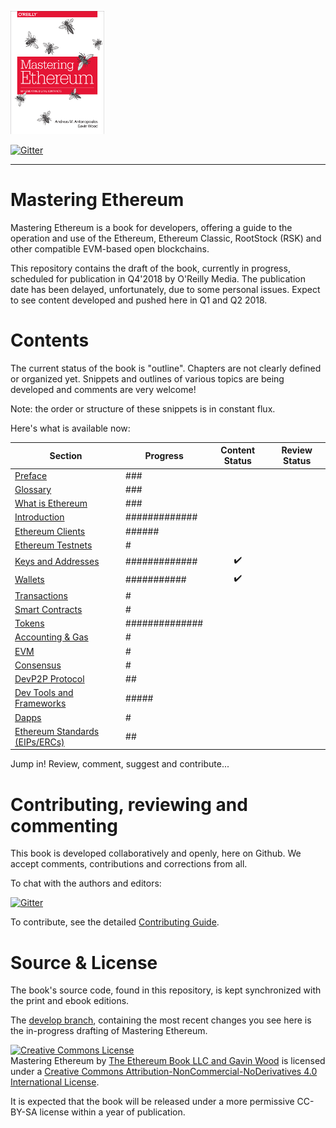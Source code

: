 ![Mastering Ethereum Cover](images/cover_thumb.png)

[![Gitter](https://github.com/ethereumbook/ethereumbook/blob/develop/images/chat-on-gitter.svg)](https://gitter.im/ethereumbook/Lobby)

<hr/>

# Mastering Ethereum

Mastering Ethereum is a book for developers, offering a guide to the operation and use of the Ethereum, Ethereum Classic, RootStock (RSK) and other compatible EVM-based open blockchains.

This repository contains the draft of the book, currently in progress, scheduled for publication in Q4'2018 by O'Reilly Media. The publication date has been delayed, unfortunately, due to some personal issues. Expect to see content developed and pushed here in Q1 and Q2 2018.

# Contents

The current status of the book is "outline". Chapters are not clearly defined or organized yet. Snippets and outlines of various topics are being developed and comments are very welcome!

Note: the order or structure of these snippets is in constant flux.

Here's what is available now:

| Section | Progress | Content Status | Review Status |
|-------|------|:------:|:------:|
| [Preface](preface.asciidoc) | ### |||
| [Glossary](glossary.asciidoc) | ### |||
| [What is Ethereum](what-is.asciidoc) | ### |||
| [Introduction](intro.asciidoc) | ############# |||
| [Ethereum Clients](clients.asciidoc) | ###### |||
| [Ethereum Testnets](ethereum-testnets.asciidoc) | # |||
| [Keys and Addresses](keys-addresses.asciidoc) | ############# | :heavy_check_mark: ||
| [Wallets](wallets.asciidoc) | ########### | :heavy_check_mark: ||
| [Transactions](transactions.asciidoc) | # |||
| [Smart Contracts](smart-contracts.asciidoc) | # |||
| [Tokens](tokens.asciidoc) | ############## |||
| [Accounting & Gas](gas.asciidoc) | # |||
| [EVM](evm.asciidoc) | # |||
| [Consensus](consensus.asciidoc) | # |||
| [DevP2P Protocol](devp2p-protocol.asciidoc) | ## |||
| [Dev Tools and Frameworks](dev-tools.asciidoc) | ##### |||
| [Dapps](dapps.asciidoc) | # |||
| [Ethereum Standards (EIPs/ERCs)](standards-eip-erc.asciidoc) | ## |||


Jump in! Review, comment, suggest and contribute...

# Contributing, reviewing and commenting

This book is developed collaboratively and openly, here on Github. We accept comments, contributions and corrections from all.

To chat with the authors and editors:


[![Gitter](https://github.com/ethereumbook/ethereumbook/blob/develop/images/chat-on-gitter.svg)](https://gitter.im/ethereumbook/Lobby)

To contribute, see the detailed [Contributing Guide](CONTRIBUTE.md).

# Source & License

The book's source code, found in this repository, is kept synchronized with the print and ebook editions.

The [develop branch](https://github.com/ethereumbook/ethereumbook/tree/develop), containing the most recent changes you see here is the in-progress drafting of Mastering Ethereum.

<a rel="license" href="http://creativecommons.org/licenses/by-nc-nd/4.0/"><img alt="Creative Commons License" style="border-width:0" src="https://i.creativecommons.org/l/by-nc-nd/4.0/88x31.png" /></a><br /><span xmlns:dct="http://purl.org/dc/terms/" property="dct:title">Mastering Ethereum</span> by <a xmlns:cc="http://creativecommons.org/ns#" href="https://antonopoulos.com/" property="cc:attributionName" rel="cc:attributionURL">The Ethereum Book LLC and Gavin Wood</a> is licensed under a <a rel="license" href="http://creativecommons.org/licenses/by-nc-nd/4.0/">Creative Commons Attribution-NonCommercial-NoDerivatives 4.0 International License</a>.

It is expected that the book will be released under a more permissive CC-BY-SA license within a year of publication.
